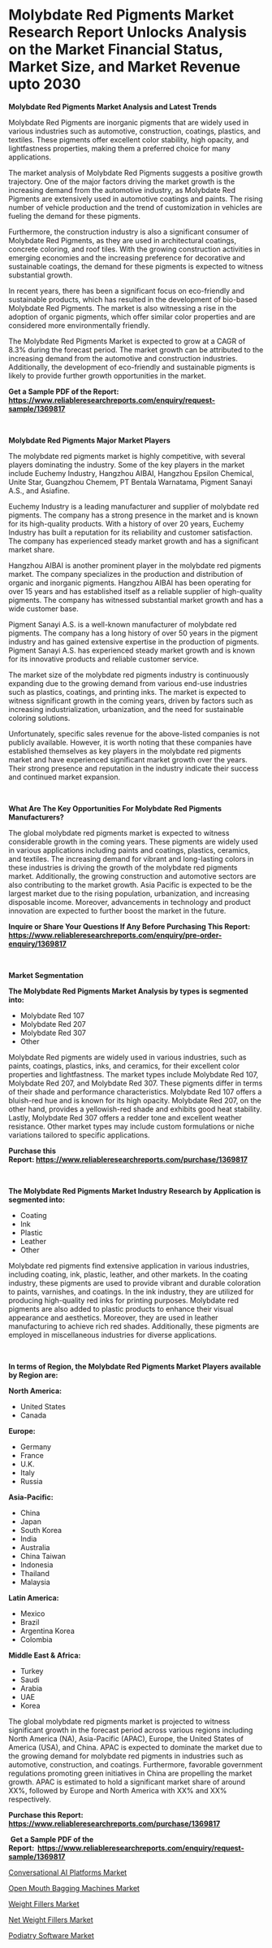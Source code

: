 <p><h1>Molybdate Red Pigments Market Research Report Unlocks Analysis on the Market Financial Status, Market Size, and Market Revenue upto 2030</h1></p><p><strong>Molybdate Red Pigments Market Analysis and Latest Trends</strong></p>
<p><p>Molybdate Red Pigments are inorganic pigments that are widely used in various industries such as automotive, construction, coatings, plastics, and textiles. These pigments offer excellent color stability, high opacity, and lightfastness properties, making them a preferred choice for many applications.</p><p>The market analysis of Molybdate Red Pigments suggests a positive growth trajectory. One of the major factors driving the market growth is the increasing demand from the automotive industry, as Molybdate Red Pigments are extensively used in automotive coatings and paints. The rising number of vehicle production and the trend of customization in vehicles are fueling the demand for these pigments.</p><p>Furthermore, the construction industry is also a significant consumer of Molybdate Red Pigments, as they are used in architectural coatings, concrete coloring, and roof tiles. With the growing construction activities in emerging economies and the increasing preference for decorative and sustainable coatings, the demand for these pigments is expected to witness substantial growth.</p><p>In recent years, there has been a significant focus on eco-friendly and sustainable products, which has resulted in the development of bio-based Molybdate Red Pigments. The market is also witnessing a rise in the adoption of organic pigments, which offer similar color properties and are considered more environmentally friendly.</p><p>The Molybdate Red Pigments Market is expected to grow at a CAGR of 8.3% during the forecast period. The market growth can be attributed to the increasing demand from the automotive and construction industries. Additionally, the development of eco-friendly and sustainable pigments is likely to provide further growth opportunities in the market.</p></p>
<p><strong>Get a Sample PDF of the Report:&nbsp; <a href="https://www.reliableresearchreports.com/enquiry/request-sample/1369817">https://www.reliableresearchreports.com/enquiry/request-sample/1369817</a></strong></p>
<p>&nbsp;</p>
<p><strong>Molybdate Red Pigments Major Market Players</strong></p>
<p><p>The molybdate red pigments market is highly competitive, with several players dominating the industry. Some of the key players in the market include Euchemy Industry, Hangzhou AIBAI, Hangzhou Epsilon Chemical, Unite Star, Guangzhou Chemem, PT Bentala Warnatama, Pigment Sanayi A.S., and Asiafine.</p><p>Euchemy Industry is a leading manufacturer and supplier of molybdate red pigments. The company has a strong presence in the market and is known for its high-quality products. With a history of over 20 years, Euchemy Industry has built a reputation for its reliability and customer satisfaction. The company has experienced steady market growth and has a significant market share.</p><p>Hangzhou AIBAI is another prominent player in the molybdate red pigments market. The company specializes in the production and distribution of organic and inorganic pigments. Hangzhou AIBAI has been operating for over 15 years and has established itself as a reliable supplier of high-quality pigments. The company has witnessed substantial market growth and has a wide customer base.</p><p>Pigment Sanayi A.S. is a well-known manufacturer of molybdate red pigments. The company has a long history of over 50 years in the pigment industry and has gained extensive expertise in the production of pigments. Pigment Sanayi A.S. has experienced steady market growth and is known for its innovative products and reliable customer service.</p><p>The market size of the molybdate red pigments industry is continuously expanding due to the growing demand from various end-use industries such as plastics, coatings, and printing inks. The market is expected to witness significant growth in the coming years, driven by factors such as increasing industrialization, urbanization, and the need for sustainable coloring solutions.</p><p>Unfortunately, specific sales revenue for the above-listed companies is not publicly available. However, it is worth noting that these companies have established themselves as key players in the molybdate red pigments market and have experienced significant market growth over the years. Their strong presence and reputation in the industry indicate their success and continued market expansion.</p></p>
<p>&nbsp;</p>
<p><strong>What Are The Key Opportunities For Molybdate Red Pigments Manufacturers?</strong></p>
<p><p>The global molybdate red pigments market is expected to witness considerable growth in the coming years. These pigments are widely used in various applications including paints and coatings, plastics, ceramics, and textiles. The increasing demand for vibrant and long-lasting colors in these industries is driving the growth of the molybdate red pigments market. Additionally, the growing construction and automotive sectors are also contributing to the market growth. Asia Pacific is expected to be the largest market due to the rising population, urbanization, and increasing disposable income. Moreover, advancements in technology and product innovation are expected to further boost the market in the future.</p></p>
<p><strong>Inquire or Share Your Questions If Any Before Purchasing This Report: <a href="https://www.reliableresearchreports.com/enquiry/pre-order-enquiry/1369817">https://www.reliableresearchreports.com/enquiry/pre-order-enquiry/1369817</a></strong></p>
<p>&nbsp;</p>
<p><strong>Market Segmentation</strong></p>
<p><strong>The Molybdate Red Pigments Market Analysis by types is segmented into:</strong></p>
<p><ul><li>Molybdate Red 107</li><li>Molybdate Red 207</li><li>Molybdate Red 307</li><li>Other</li></ul></p>
<p><p>Molybdate Red pigments are widely used in various industries, such as paints, coatings, plastics, inks, and ceramics, for their excellent color properties and lightfastness. The market types include Molybdate Red 107, Molybdate Red 207, and Molybdate Red 307. These pigments differ in terms of their shade and performance characteristics. Molybdate Red 107 offers a bluish-red hue and is known for its high opacity. Molybdate Red 207, on the other hand, provides a yellowish-red shade and exhibits good heat stability. Lastly, Molybdate Red 307 offers a redder tone and excellent weather resistance. Other market types may include custom formulations or niche variations tailored to specific applications.</p></p>
<p><strong>Purchase this Report:&nbsp;<a href="https://www.reliableresearchreports.com/purchase/1369817">https://www.reliableresearchreports.com/purchase/1369817</a></strong></p>
<p>&nbsp;</p>
<p><strong>The Molybdate Red Pigments Market Industry Research by Application is segmented into:</strong></p>
<p><ul><li>Coating</li><li>Ink</li><li>Plastic</li><li>Leather</li><li>Other</li></ul></p>
<p><p>Molybdate red pigments find extensive application in various industries, including coating, ink, plastic, leather, and other markets. In the coating industry, these pigments are used to provide vibrant and durable coloration to paints, varnishes, and coatings. In the ink industry, they are utilized for producing high-quality red inks for printing purposes. Molybdate red pigments are also added to plastic products to enhance their visual appearance and aesthetics. Moreover, they are used in leather manufacturing to achieve rich red shades. Additionally, these pigments are employed in miscellaneous industries for diverse applications.</p></p>
<p>&nbsp;</p>
<p><strong>In terms of Region, the Molybdate Red Pigments Market Players available by Region are:</strong></p>
<p>
    <p> <strong> North America: </strong>
        <ul>
            <li>United States</li>
            <li>Canada</li>
        </ul>
        </p> 
    <p> <strong> Europe: </strong>
        <ul>
            <li>Germany</li>
            <li>France</li>
            <li>U.K.</li>
            <li>Italy</li>
            <li>Russia</li>
        </ul>
        </p> 
    <p> <strong> Asia-Pacific: </strong>
        <ul>
            <li>China</li>
            <li>Japan</li>
            <li>South Korea</li>
            <li>India</li>
            <li>Australia</li>
            <li>China Taiwan</li>
            <li>Indonesia</li>
            <li>Thailand</li>
            <li>Malaysia</li>
        </ul>
        </p> 
    <p> <strong> Latin America: </strong>
        <ul>
            <li>Mexico</li>
            <li>Brazil</li>
            <li>Argentina Korea</li>
            <li>Colombia</li>
        </ul>
        </p> 
    <p> <strong> Middle East & Africa: </strong>
        <ul>
            <li>Turkey</li>
            <li>Saudi</li>
            <li>Arabia</li>
            <li>UAE</li>
            <li>Korea</li>
        </ul>
    </p>
    </p>
<p><p>The global molybdate red pigments market is projected to witness significant growth in the forecast period across various regions including North America (NA), Asia-Pacific (APAC), Europe, the United States of America (USA), and China. APAC is expected to dominate the market due to the growing demand for molybdate red pigments in industries such as automotive, construction, and coatings. Furthermore, favorable government regulations promoting green initiatives in China are propelling the market growth. APAC is estimated to hold a significant market share of around XX%, followed by Europe and North America with XX% and XX% respectively.</p></p>
<p><strong>Purchase this Report: <a href="https://www.reliableresearchreports.com/purchase/1369817">https://www.reliableresearchreports.com/purchase/1369817</a></strong></p>
<p>&nbsp;<strong>Get a Sample PDF of the Report:&nbsp;&nbsp;<a href="https://www.reliableresearchreports.com/enquiry/request-sample/1369817">https://www.reliableresearchreports.com/enquiry/request-sample/1369817</a></strong></p>
<p><strong></strong></p>
<p><p><a href="https://medium.com/@hotspotflipk/conversational-ai-platforms-market-size-cagr-trends-2024-2030-5cca8600f51f">Conversational AI Platforms Market</a></p><p><a href="https://www.linkedin.com/pulse/decoding-open-mouth-bagging-machines-market-deep-dive-latest-iitte/">Open Mouth Bagging Machines Market</a></p><p><a href="https://www.linkedin.com/pulse/weight-fillers-market-research-report-provides-thorough-industry-x3rqe/">Weight Fillers Market</a></p><p><a href="https://www.linkedin.com/pulse/net-weight-fillers-market-size-growth-forecast-from-2023--6rwse/">Net Weight Fillers Market</a></p><p><a href="https://medium.com/@v8581137/podiatry-software-market-size-cagr-trends-2024-2030-84c68e641dab">Podiatry Software Market</a></p></p>